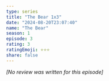 ```yaml
---
type: series
title: "The Bear 1x3"
date: "2024-08-20T23:07:40"
name: "The Bear"
season: 1
episode: 3
rating: 3
ratingEmoji: ⭐️⭐️⭐️
share: false
---
```


*[No review was written for this episode]*
